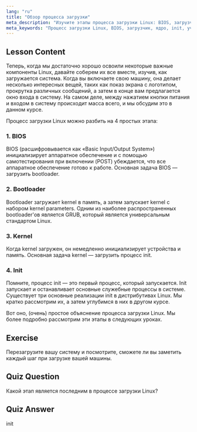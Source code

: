 ```yaml
---
lang: "ru"
title: "Обзор процесса загрузки"
meta_description: "Изучите этапы процесса загрузки Linux: BIOS, загрузчик, ядро и init. Поймите, как Linux запускается от включения до входа в систему. Важное руководство для начинающих пользователей Linux."
meta_keywords: "Процесс загрузки Linux, BIOS, загрузчик, ядро, init, учебник по Linux, руководство по Linux, для начинающих"
---
```


## Lesson Content

Теперь, когда мы достаточно хорошо освоили некоторые важные компоненты Linux, давайте соберем их все вместе, изучив, как загружается система. Когда вы включаете свою машину, она делает несколько интересных вещей, таких как показ экрана с логотипом, прокрутка различных сообщений, а затем в конце вам предлагается окно входа в систему. На самом деле, между нажатием кнопки питания и входом в систему происходит масса всего, и мы обсудим это в данном курсе.

Процесс загрузки Linux можно разбить на 4 простых этапа:

### 1. BIOS

BIOS (расшифровывается как «Basic Input/Output System») инициализирует аппаратное обеспечение и с помощью самотестирования при включении (POST) убеждается, что все аппаратное обеспечение готово к работе. Основная задача BIOS — загрузить bootloader.

### 2. Bootloader

Bootloader загружает kernel в память, а затем запускает kernel с набором kernel parameters. Одним из наиболее распространенных bootloader'ов является GRUB, который является универсальным стандартом Linux.

### 3. Kernel

Когда kernel загружен, он немедленно инициализирует устройства и память. Основная задача kernel — загрузить процесс init.

### 4. Init

Помните, процесс init — это первый процесс, который запускается. Init запускает и останавливает основные служебные процессы в системе. Существует три основные реализации init в дистрибутивах Linux. Мы кратко рассмотрим их, а затем углубимся в них в другом курсе.

Вот оно, (очень) простое объяснение процесса загрузки Linux. Мы более подробно рассмотрим эти этапы в следующих уроках.

## Exercise

Перезагрузите вашу систему и посмотрите, сможете ли вы заметить каждый шаг при загрузке вашей машины.

## Quiz Question

Какой этап является последним в процессе загрузки Linux?

## Quiz Answer

init
